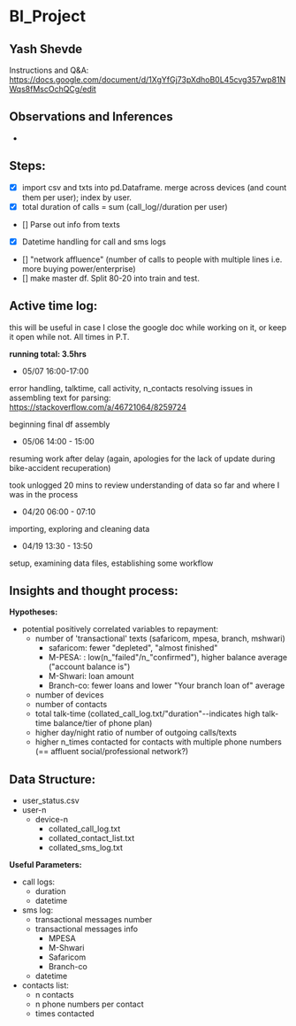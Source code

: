 # BI_Project
## Yash Shevde
Instructions and Q&A:
https://docs.google.com/document/d/1XgYfGj73pXdhoB0L45cvg357wp81NWqs8fMscOchQCg/edit

## Observations and Inferences
* 

## **Steps:**
- [x] import csv and txts into pd.Dataframe. merge across devices (and count them per user); index by user.
- [x] total duration of calls = sum (call_log//duration per user)
- [] Parse out info from texts
- [x] Datetime handling for call and sms logs
- [] "network affluence" (number of calls to people with multiple lines i.e. more buying power/enterprise)
- [] make master df. Split 80-20 into train and test.

## Active time log:
this will be useful in case I close the google doc while working on it, or keep it open while not.
All times in P.T.

**running total: 3.5hrs**

* 05/07 16:00-17:00

error handling, talktime, call activity, n_contacts
resolving issues in assembling text for parsing: https://stackoverflow.com/a/46721064/8259724

beginning final df assembly

* 05/06 14:00 - 15:00

resuming work after delay (again, apologies for the lack of update during bike-accident recuperation)

took unlogged 20 mins to review understanding of data so far and where I was in the process

* 04/20 06:00 - 07:10

importing, exploring and cleaning data

* 04/19 13:30 - 13:50

setup, examining data files, establishing some workflow

## Insights and thought process:
**Hypotheses:**

* potential positively correlated variables to repayment:
    * number of 'transactional' texts (safaricom, mpesa, branch, mshwari)
        * safaricom: fewer "depleted", "almost finished"
        * M-PESA: : low(n_"failed"/n_"confirmed"), higher balance average ("account balance is")
        * M-Shwari: loan amount
        * Branch-co: fewer loans and lower "Your branch loan of" average
    * number of devices
    * number of contacts
    * total talk-time (collated_call_log.txt/"duration"--indicates high talk-time balance/tier of phone plan)
    * higher day/night ratio of number of outgoing calls/texts
    * higher n_times contacted for contacts with multiple phone numbers (== affluent social/professional network?)

## **Data Structure:**
* user_status.csv
* user-n
    * device-n
        * collated_call_log.txt
        * collated_contact_list.txt
        * collated_sms_log.txt

**Useful Parameters:**

* call logs:
    * duration
    * datetime
* sms log:
    * transactional messages number
    * transactional messages info
        * MPESA
        * M-Shwari
        * Safaricom
        * Branch-co
    * datetime
* contacts list:
    * n contacts
    * n phone numbers per contact
    * times contacted

